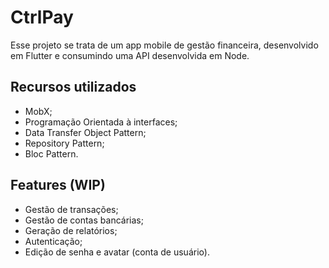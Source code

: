 # CtrlPay

Esse projeto se trata de um app mobile de gestão financeira, desenvolvido em Flutter e consumindo uma API desenvolvida em Node.

## Recursos utilizados
- MobX;
- Programação Orientada à interfaces;
- Data Transfer Object Pattern;
- Repository Pattern;
- Bloc Pattern.

## Features (WIP)
- Gestão de transações;
- Gestão de contas bancárias;
- Geração de relatórios;
- Autenticação;
- Edição de senha e avatar (conta de usuário).
